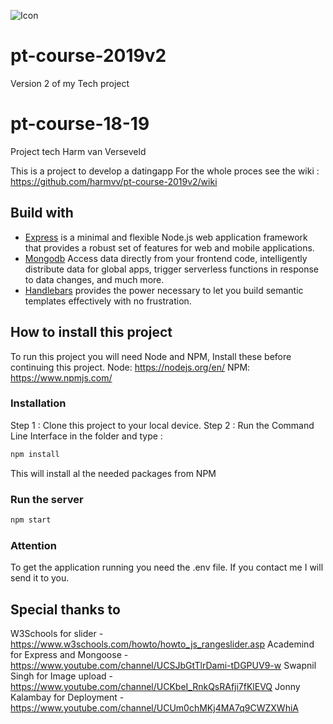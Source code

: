 ![Icon](https://oege.ie.hva.nl/~versevh/afbeeldingen/icon/logo%20datingapp.png)

# pt-course-2019v2
Version  2 of my Tech project
# pt-course-18-19
Project tech Harm van Verseveld

This is a project to develop a datingapp
For the whole proces see the wiki : https://github.com/harmvv/pt-course-2019v2/wiki

## Build with

* [Express](https://expressjs.com/) is a minimal and flexible Node.js web application framework that provides a robust set of features for web and mobile applications.
* [Mongodb](https://www.mongodb.com/) Access data directly from your frontend code, intelligently distribute data for global apps, trigger serverless functions in response to data changes, and much more.
* [Handlebars](https://handlebarsjs.com/) provides the power necessary to let you build semantic templates effectively with no frustration.

## How to install this project

To run this project you will need Node and NPM, Install these before continuing this project. 
Node: https://nodejs.org/en/
NPM: https://www.npmjs.com/

### Installation 

Step 1 : Clone this project to your local device. 
Step 2 : Run the Command Line Interface in the folder and type : 
```bash
npm install
``` 
This will install al the needed packages from NPM

### Run the server
```bash
npm start
```

### Attention   
To get the application running you need the .env file. If you contact me I will send it to you.

## Special thanks to
W3Schools for slider - https://www.w3schools.com/howto/howto_js_rangeslider.asp
Academind for Express and Mongoose - https://www.youtube.com/channel/UCSJbGtTlrDami-tDGPUV9-w
Swapnil Singh for Image upload - https://www.youtube.com/channel/UCKbeI_RnkQsRAfji7fKlEVQ
Jonny Kalambay for Deployment - https://www.youtube.com/channel/UCUm0chMKj4MA7q9CWZXWhiA

